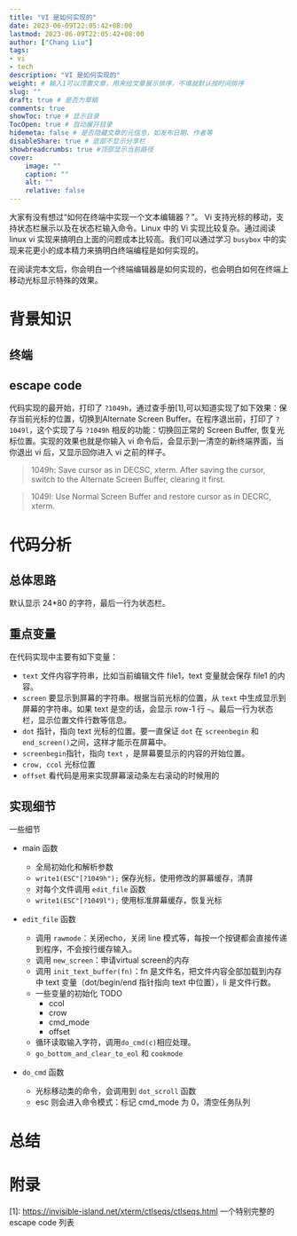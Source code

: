 ```yaml
---
title: "VI 是如何实现的"
date: 2023-06-09T22:05:42+08:00
lastmod: 2023-06-09T22:05:42+08:00
author: ["Chang Liu"]
tags: 
- vi
- tech
description: "VI 是如何实现的"
weight: # 输入1可以顶置文章，用来给文章展示排序，不填就默认按时间排序
slug: ""
draft: true # 是否为草稿
comments: true
showToc: true # 显示目录
TocOpen: true # 自动展开目录
hidemeta: false # 是否隐藏文章的元信息，如发布日期、作者等
disableShare: true # 底部不显示分享栏
showbreadcrumbs: true #顶部显示当前路径
cover:
    image: ""
    caption: ""
    alt: ""
    relative: false
---
```


大家有没有想过“如何在终端中实现一个文本编辑器？”。 Vi 支持光标的移动，支持状态栏展示以及在状态栏输入命令。Linux 中的 Vi 实现比较复杂。通过阅读 linux vi 实现来搞明白上面的问题成本比较高。我们可以通过学习 `busybox` 中的实现来花更小的成本精力来搞明白终端编程是如何实现的。

在阅读完本文后，你会明白一个终端编辑器是如何实现的，也会明白如何在终端上移动光标显示特殊的效果。

# 背景知识


## 终端

## escape code

代码实现的最开始，打印了 `?1049h`，通过查手册[1],可以知道实现了如下效果：保存当前光标的位置，切换到Alternate  Screen Buffer。在程序退出前，打印了 `?1049l`，这个实现了与 `?1049h` 相反的功能：切换回正常的 Screen Buffer, 恢复光标位置。实现的效果也就是你输入 vi 命令后，会显示到一清空的新终端界面，当你退出 vi 后，又显示回你进入 vi 之前的样子。

> 1049h: Save cursor as in DECSC, xterm.  After saving the cursor, switch to the Alternate Screen Buffer, clearing it first.

> 1049l: Use Normal Screen Buffer and restore cursor as in DECRC, xterm. 


# 代码分析

## 总体思路
默认显示 24*80 的字符，最后一行为状态栏。
## 重点变量

在代码实现中主要有如下变量：

- `text` 文件内容字符串，比如当前编辑文件 file1，text 变量就会保存 file1 的内容。
- `screen` 要显示到屏幕的字符串。根据当前光标的位置，从 `text` 中生成显示到屏幕的字符串。如果 text 是空的话，会显示 row-1 行 `~`。最后一行为状态栏，显示位置文件行数等信息。
- `dot` 指针，指向 text 光标的位置。要一直保证 `dot` 在 `screenbegin` 和 `end_screen()`之间，这样才能示在屏幕中。
- `screenbegin`指针，指向 `text` ，是屏幕要显示的内容的开始位置。
- `crow, ccol` 光标位置
- `offset`  看代码是用来实现屏幕滚动条左右滚动的时候用的

## 实现细节

一些细节
- main 函数
	- 全局初始化和解析参数
	- `write1(ESC"[?1049h");` 保存光标，使用修改的屏幕缓存，清屏
	- 对每个文件调用 `edit_file` 函数
	- `write1(ESC"[?1049l");` 使用标准屏幕缓存，恢复光标

- `edit_file` 函数
	- 调用 `rawmode`：关闭echo，关闭 line 模式等，每按一个按键都会直接传递到程序，不会按行缓存输入。
	- 调用 `new_screen`：申请virtual screen的内存
	- 调用 `init_text_buffer(fn)`：fn 是文件名，把文件内容全部加载到内存中 text 变量（dot/begin/end 指针指向 text 中位置），li 是文件行数。
	- 一些变量的初始化 TODO
		- ccol
		- crow
		- cmd_mode
		- offset
	- 循环读取输入字符，调用`do_cmd(c)`相应处理。
	- `go_bottom_and_clear_to_eol` 和 `cookmode`

- `do_cmd` 函数
	- 光标移动类的命令，会调用到 `dot_scroll` 函数
	- esc 则会进入命令模式：标记 cmd_mode 为 0，清空任务队列

# 总结

# 附录

[1]: https://invisible-island.net/xterm/ctlseqs/ctlseqs.html 一个特别完整的 escape code 列表